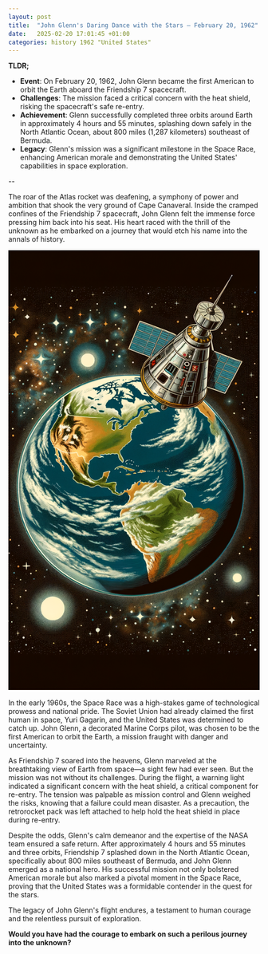 ```yaml
---
layout: post
title:  "John Glenn's Daring Dance with the Stars – February 20, 1962"
date:   2025-02-20 17:01:45 +01:00
categories: history 1962 "United States"
---
```

**TLDR;**
- **Event**: On February 20, 1962, John Glenn became the first American to orbit the Earth aboard the Friendship 7 spacecraft.
- **Challenges**: The mission faced a critical concern with the heat shield, risking the spacecraft's safe re-entry.
- **Achievement**: Glenn successfully completed three orbits around Earth in approximately 4 hours and 55 minutes, splashing down safely in the North Atlantic Ocean, about 800 miles (1,287 kilometers) southeast of Bermuda.
- **Legacy**: Glenn's mission was a significant milestone in the Space Race, enhancing American morale and demonstrating the United States' capabilities in space exploration.

--

The roar of the Atlas rocket was deafening, a symphony of power and ambition that shook the very ground of Cape Canaveral. Inside the cramped confines of the Friendship 7 spacecraft, John Glenn felt the immense force pressing him back into his seat. His heart raced with the thrill of the unknown as he embarked on a journey that would etch his name into the annals of history.

![Image](/assets/images/20_February_50061bd9822d67474425afa301db9f57.png)

In the early 1960s, the Space Race was a high-stakes game of technological prowess and national pride. The Soviet Union had already claimed the first human in space, Yuri Gagarin, and the United States was determined to catch up. John Glenn, a decorated Marine Corps pilot, was chosen to be the first American to orbit the Earth, a mission fraught with danger and uncertainty.

As Friendship 7 soared into the heavens, Glenn marveled at the breathtaking view of Earth from space—a sight few had ever seen. But the mission was not without its challenges. During the flight, a warning light indicated a significant concern with the heat shield, a critical component for re-entry. The tension was palpable as mission control and Glenn weighed the risks, knowing that a failure could mean disaster. As a precaution, the retrorocket pack was left attached to help hold the heat shield in place during re-entry.

Despite the odds, Glenn's calm demeanor and the expertise of the NASA team ensured a safe return. After approximately 4 hours and 55 minutes and three orbits, Friendship 7 splashed down in the North Atlantic Ocean, specifically about 800 miles southeast of Bermuda, and John Glenn emerged as a national hero. His successful mission not only bolstered American morale but also marked a pivotal moment in the Space Race, proving that the United States was a formidable contender in the quest for the stars.

The legacy of John Glenn's flight endures, a testament to human courage and the relentless pursuit of exploration.

**Would you have had the courage to embark on such a perilous journey into the unknown?**
